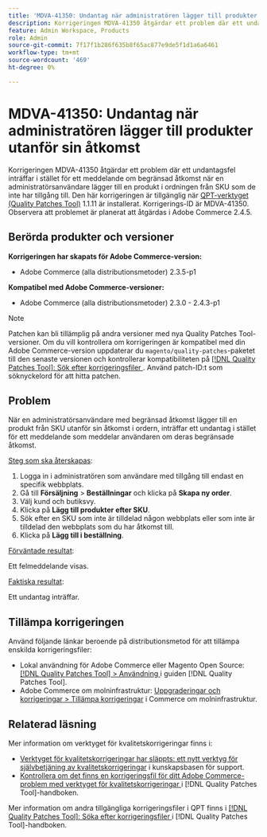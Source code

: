 ```yaml
---
title: 'MDVA-41350: Undantag när administratören lägger till produkter utanför sin åtkomst'
description: Korrigeringen MDVA-41350 åtgärdar ett problem där ett undantagsfel inträffar i stället för ett meddelande om begränsad åtkomst när en administratörsanvändare lägger till en produkt i ordningen från SKU som de inte har tillgång till. Den här korrigeringen är tillgänglig när [QPT-verktyget (Quality Patches Tool)](https://experienceleague.adobe.com/sv/docs/commerce-knowledge-base/kb/announcements/commerce-announcements/magento-quality-patches-released-new-tool-to-self-serve-quality-patches) 1.1.11 är installerat. Korrigerings-ID är MDVA-41350. Observera att problemet är planerat att åtgärdas i Adobe Commerce 2.4.5.
feature: Admin Workspace, Products
role: Admin
source-git-commit: 7f17f1b286f635b8f65ac877e9de5f1d1a6a6461
workflow-type: tm+mt
source-wordcount: '469'
ht-degree: 0%

---
```


# MDVA-41350: Undantag när administratören lägger till produkter utanför sin åtkomst

Korrigeringen MDVA-41350 åtgärdar ett problem där ett undantagsfel inträffar i stället för ett meddelande om begränsad åtkomst när en administratörsanvändare lägger till en produkt i ordningen från SKU som de inte har tillgång till. Den här korrigeringen är tillgänglig när [QPT-verktyget (Quality Patches Tool)](https://experienceleague.adobe.com/sv/docs/commerce-knowledge-base/kb/announcements/commerce-announcements/magento-quality-patches-released-new-tool-to-self-serve-quality-patches) 1.1.11 är installerat. Korrigerings-ID är MDVA-41350. Observera att problemet är planerat att åtgärdas i Adobe Commerce 2.4.5.

## Berörda produkter och versioner

**Korrigeringen har skapats för Adobe Commerce-version:**

* Adobe Commerce (alla distributionsmetoder) 2.3.5-p1

**Kompatibel med Adobe Commerce-versioner:**

* Adobe Commerce (alla distributionsmetoder) 2.3.0 - 2.4.3-p1

>[!NOTE]
>
>Patchen kan bli tillämplig på andra versioner med nya Quality Patches Tool-versioner. Om du vill kontrollera om korrigeringen är kompatibel med din Adobe Commerce-version uppdaterar du `magento/quality-patches`-paketet till den senaste versionen och kontrollerar kompatibiliteten på [[!DNL Quality Patches Tool]: Sök efter korrigeringsfiler ](https://experienceleague.adobe.com/sv/docs/commerce-knowledge-base/kb/announcements/commerce-announcements/magento-quality-patches-released-new-tool-to-self-serve-quality-patches). Använd patch-ID:t som söknyckelord för att hitta patchen.

## Problem

När en administratörsanvändare med begränsad åtkomst lägger till en produkt från SKU utanför sin åtkomst i ordern, inträffar ett undantag i stället för ett meddelande som meddelar användaren om deras begränsade åtkomst.

<u>Steg som ska återskapas</u>:

1. Logga in i administratören som användare med tillgång till endast en specifik webbplats.
1. Gå till **Försäljning** > **Beställningar** och klicka på **Skapa ny order**.
1. Välj kund och butiksvy.
1. Klicka på **Lägg till produkter efter SKU**.
1. Sök efter en SKU som inte är tilldelad någon webbplats eller som inte är tilldelad den webbplats som du har åtkomst till.
1. Klicka på **Lägg till i beställning**.

<u>Förväntade resultat</u>:

Ett felmeddelande visas.

<u>Faktiska resultat</u>:

Ett undantag inträffar.

## Tillämpa korrigeringen

Använd följande länkar beroende på distributionsmetod för att tillämpa enskilda korrigeringsfiler:

* Lokal användning för Adobe Commerce eller Magento Open Source: [[!DNL Quality Patches Tool] > Användning ](/help/tools/quality-patches-tool/usage.md) i guiden [!DNL Quality Patches Tool].
* Adobe Commerce om molninfrastruktur: [Uppgraderingar och korrigeringar > Tillämpa korrigeringar](https://experienceleague.adobe.com/docs/commerce-cloud-service/user-guide/develop/upgrade/apply-patches.html?lang=sv-SE) i Commerce om molninfrastruktur.

## Relaterad läsning

Mer information om verktyget för kvalitetskorrigeringar finns i:

* [Verktyget för kvalitetskorrigeringar har släppts: ett nytt verktyg för självbetjäning av kvalitetskorrigeringar](https://experienceleague.adobe.com/sv/docs/commerce-knowledge-base/kb/announcements/commerce-announcements/magento-quality-patches-released-new-tool-to-self-serve-quality-patches) i kunskapsbasen för support.
* [Kontrollera om det finns en korrigeringsfil för ditt Adobe Commerce-problem med verktyget för kvalitetskorrigeringar ](/help/tools/quality-patches-tool/patches-available-in-qpt/check-patch-for-magento-issue-with-magento-quality-patches.md) i [!DNL Quality Patches Tool]-handboken.

Mer information om andra tillgängliga korrigeringsfiler i QPT finns i [[!DNL Quality Patches Tool]: Söka efter korrigeringsfiler ](https://experienceleague.adobe.com/tools/commerce-quality-patches/index.html?lang=sv-SE) i [!DNL Quality Patches Tool]-handboken.
